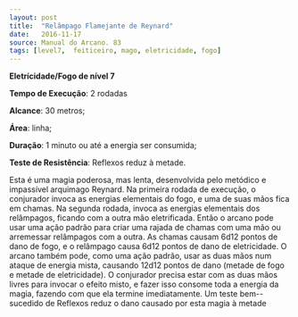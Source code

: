 ```yaml
---
layout: post
title:  "Relâmpago Flamejante de Reynard"
date:   2016-11-17
source: Manual do Arcano. 83
tags: [level7,  feiticeiro, mago, eletricidade, fogo]
---
```


**Eletrícidade/Fogo de nível 7**

**Tempo de Execução**: 2 rodadas

**Alcance**: 30 metros;

**Área**: linha;

**Duração**: 1 minuto ou até a energia ser consumida;

**Teste de Resistência**: Reflexos reduz à metade.

Esta é uma magia poderosa, mas 
lenta, desenvolvida pelo metódico e impassível arquimago Reynard. Na primeira 
rodada de execução, o conjurador invoca 
as energias elementais do fogo, e uma de 
suas mãos fica em chamas. Na segunda 
rodada, invoca as energias elementais dos relâmpagos, ficando com a outra mão eletrificada. Então o arcano pode usar uma 
ação padrão para criar uma rajada de 
chamas com uma mão ou arremessar relâmpagos com a outra. As chamas causam 
6d12 pontos de dano de fogo, e o relâmpago causa 6d12 pontos de dano de eletricidade. O arcano também pode, como 
uma ação padrão, usar as duas mãos num 
ataque de energia mista, causando 12d12 
pontos de dano (metade de fogo e metade de eletricidade). O conjurador precisa 
estar com as duas mãos livres para invocar 
o efeito misto, e fazer isso consome toda 
a energia da magia, fazendo com que ela 
termine imediatamente. Um teste bem--sucedido de Reflexos reduz o dano causado por esta magia à metade